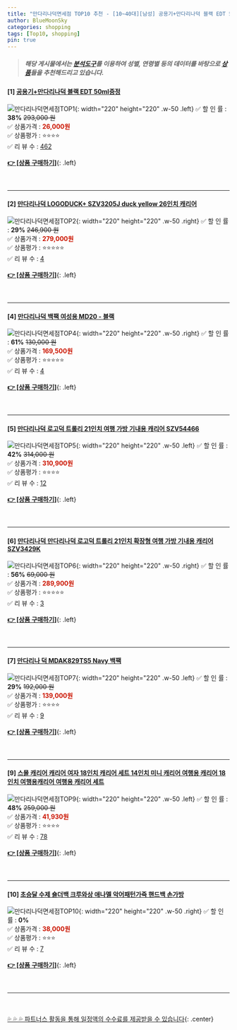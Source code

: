 ```yaml
---
title: "만다리나덕면세점 TOP10 추천 - [10~40대][남성] 공용기+만다리나덕 블랙 EDT 50ml증정"
author: BlueMoonSky
categories: shopping
tags: [Top10, shopping]
pin: true
---
```


> ##### 해당 게시물에서는 [**분석도구**](https://itemscout.io/)를 이용하여 **성별**, **연령별** 등의 데이터를 바탕으로 [**상품**](https://link.coupang.com/a/baae76)들을 추천해드리고 있습니다.

#### [1] [공용기+만다리나덕 블랙 EDT 50ml증정](https://link.coupang.com/re/AFFSDP?lptag=AF5964186&subid=bluemoonsky6999&pageKey=7558926378&traceid=V0-153&itemId=19909876111&vendorItemId=74544998512)
![만다리나덕면세점TOP1](https://thumbnail8.coupangcdn.com/thumbnails/remote/230x230ex/image/vendor_inventory/c52b/c032ea7f0dae7ab77af92943b5b4ce6c56ea40bd8dc216b029c3e2296e84.jpg){: width="220" height="220" .w-50 .left}
✅ 할 인 률 : **38%** ~~<del class="base-price"> 293,000  </del>원~~<br>
✅ 상품가격 : <span style="color:#cb1400"> **26,000원** </span><br>
✅ 상품평가 : ⭐⭐⭐⭐<br>
✅ 리 뷰 수 : [462](https://link.coupang.com/re/AFFSDP?lptag=AF5964186&subid=bluemoonsky6999&pageKey=7558926378&traceid=V0-153&itemId=19909876111&vendorItemId=74544998512)<br>
<br>
[**👉  [상품 구매하기]**](https://link.coupang.com/re/AFFSDP?lptag=AF5964186&subid=bluemoonsky6999&pageKey=7558926378&traceid=V0-153&itemId=19909876111&vendorItemId=74544998512){: .left}
<br>
<br>
<br>

***

#### [2] [만다리나덕 LOGODUCK+ SZV3205J duck yellow 26인치 캐리어](https://link.coupang.com/re/AFFSDP?lptag=AF5964186&subid=bluemoonsky6999&pageKey=6610443659&traceid=V0-153&itemId=14987401251&vendorItemId=82210391976)
![만다리나덕면세점TOP2](https://thumbnail8.coupangcdn.com/thumbnails/remote/230x230ex/image/vendor_inventory/d76a/c21075370371ef990a81c2047121138a5fd57312097e80e58aade75634ae.jpg){: width="220" height="220" .w-50 .right}
✅ 할 인 률 : **29%** ~~<del class="base-price"> 246,900  </del>원~~<br>
✅ 상품가격 : <span style="color:#cb1400"> **279,000원** </span><br>
✅ 상품평가 : ⭐⭐⭐⭐⭐<br>
✅ 리 뷰 수 : [4](https://link.coupang.com/re/AFFSDP?lptag=AF5964186&subid=bluemoonsky6999&pageKey=6610443659&traceid=V0-153&itemId=14987401251&vendorItemId=82210391976)<br>
<br>
[**👉  [상품 구매하기]**](https://link.coupang.com/re/AFFSDP?lptag=AF5964186&subid=bluemoonsky6999&pageKey=6610443659&traceid=V0-153&itemId=14987401251&vendorItemId=82210391976){: .left}
<br>
<br>
<br>

***

#### [4] [만다리나덕 백팩 여성용 MD20 - 블랙](https://link.coupang.com/re/AFFSDP?lptag=AF5964186&subid=bluemoonsky6999&pageKey=6677956770&traceid=V0-153&itemId=15387883112&vendorItemId=84613572005)
![만다리나덕면세점TOP4](https://thumbnail6.coupangcdn.com/thumbnails/remote/230x230ex/image/vendor_inventory/d562/5afe51128b1d8906b5c3fd34cef315993aa3330ba8c3fb9341841a46c9bb.jpg){: width="220" height="220" .w-50 .right}
✅ 할 인 률 : **61%** ~~<del class="base-price"> 130,000  </del>원~~<br>
✅ 상품가격 : <span style="color:#cb1400"> **169,500원** </span><br>
✅ 상품평가 : ⭐⭐⭐⭐⭐<br>
✅ 리 뷰 수 : [4](https://link.coupang.com/re/AFFSDP?lptag=AF5964186&subid=bluemoonsky6999&pageKey=6677956770&traceid=V0-153&itemId=15387883112&vendorItemId=84613572005)<br>
<br>
[**👉  [상품 구매하기]**](https://link.coupang.com/re/AFFSDP?lptag=AF5964186&subid=bluemoonsky6999&pageKey=6677956770&traceid=V0-153&itemId=15387883112&vendorItemId=84613572005){: .left}
<br>
<br>
<br>

***

#### [5] [만다리나덕 로고덕 트롤리 21인치 여행 가방 기내용 캐리어 SZV54466](https://link.coupang.com/re/AFFSDP?lptag=AF5964186&subid=bluemoonsky6999&pageKey=7325369254&traceid=V0-153&itemId=18796147452&vendorItemId=86069287378)
![만다리나덕면세점TOP5](https://thumbnail9.coupangcdn.com/thumbnails/remote/230x230ex/image/vendor_inventory/904c/447146e5df7100c58c21e2ab3477b968b40e0976d294af7fca7731c6bc64.jpg){: width="220" height="220" .w-50 .left}
✅ 할 인 률 : **42%** ~~<del class="base-price"> 314,000  </del>원~~<br>
✅ 상품가격 : <span style="color:#cb1400"> **310,900원** </span><br>
✅ 상품평가 : ⭐⭐⭐⭐<br>
✅ 리 뷰 수 : [12](https://link.coupang.com/re/AFFSDP?lptag=AF5964186&subid=bluemoonsky6999&pageKey=7325369254&traceid=V0-153&itemId=18796147452&vendorItemId=86069287378)<br>
<br>
[**👉  [상품 구매하기]**](https://link.coupang.com/re/AFFSDP?lptag=AF5964186&subid=bluemoonsky6999&pageKey=7325369254&traceid=V0-153&itemId=18796147452&vendorItemId=86069287378){: .left}
<br>
<br>
<br>

***

#### [6] [만다리나덕 만다리나덕 로고덕 트롤리 21인치 확장형 여행 가방 기내용 캐리어 SZV3429K](https://link.coupang.com/re/AFFSDP?lptag=AF5964186&subid=bluemoonsky6999&pageKey=7317211070&traceid=V0-153&itemId=18758972545&vendorItemId=85903887200)
![만다리나덕면세점TOP6](https://thumbnail7.coupangcdn.com/thumbnails/remote/230x230ex/image/vendor_inventory/1342/4cec323d3161d4a99723c42db63103e1f41149c53ed06f7f669b47995f57.jpg){: width="220" height="220" .w-50 .right}
✅ 할 인 률 : **56%** ~~<del class="base-price"> 69,000  </del>원~~<br>
✅ 상품가격 : <span style="color:#cb1400"> **289,900원** </span><br>
✅ 상품평가 : ⭐⭐⭐⭐⭐<br>
✅ 리 뷰 수 : [3](https://link.coupang.com/re/AFFSDP?lptag=AF5964186&subid=bluemoonsky6999&pageKey=7317211070&traceid=V0-153&itemId=18758972545&vendorItemId=85903887200)<br>
<br>
[**👉  [상품 구매하기]**](https://link.coupang.com/re/AFFSDP?lptag=AF5964186&subid=bluemoonsky6999&pageKey=7317211070&traceid=V0-153&itemId=18758972545&vendorItemId=85903887200){: .left}
<br>
<br>
<br>

***

#### [7] [만다리나 덕 MDAK829TS5 Navy 백팩](https://link.coupang.com/re/AFFSDP?lptag=AF5964186&subid=bluemoonsky6999&pageKey=6597840770&traceid=V0-153&itemId=14914038341&vendorItemId=81028391596)
![만다리나덕면세점TOP7](https://thumbnail7.coupangcdn.com/thumbnails/remote/230x230ex/image/vendor_inventory/eacc/3da84e0f2f510ab3257f2ef5e138e016015527e022f6eab5cc86d1fce465.jpg){: width="220" height="220" .w-50 .left}
✅ 할 인 률 : **29%** ~~<del class="base-price"> 192,000  </del>원~~<br>
✅ 상품가격 : <span style="color:#cb1400"> **139,000원** </span><br>
✅ 상품평가 : ⭐⭐⭐⭐<br>
✅ 리 뷰 수 : [9](https://link.coupang.com/re/AFFSDP?lptag=AF5964186&subid=bluemoonsky6999&pageKey=6597840770&traceid=V0-153&itemId=14914038341&vendorItemId=81028391596)<br>
<br>
[**👉  [상품 구매하기]**](https://link.coupang.com/re/AFFSDP?lptag=AF5964186&subid=bluemoonsky6999&pageKey=6597840770&traceid=V0-153&itemId=14914038341&vendorItemId=81028391596){: .left}
<br>
<br>
<br>

***

#### [9] [스몰 캐리어 캐리어 여자 18인치 캐리어 세트 14인치 미니 캐리어 여행용 캐리어 18인치 여행용캐리어 여행용 캐리어 세트](https://link.coupang.com/re/AFFSDP?lptag=AF5964186&subid=bluemoonsky6999&pageKey=7249582674&traceid=V0-153&itemId=18437975063&vendorItemId=85579214569)
![만다리나덕면세점TOP9](https://thumbnail7.coupangcdn.com/thumbnails/remote/230x230ex/image/vendor_inventory/249d/fe9df8764c227abf251a8625ff39dd9056b5686a859670b1d412355da102.png){: width="220" height="220" .w-50 .left}
✅ 할 인 률 : **48%** ~~<del class="base-price"> 259,000  </del>원~~<br>
✅ 상품가격 : <span style="color:#cb1400"> **41,930원** </span><br>
✅ 상품평가 : ⭐⭐⭐⭐<br>
✅ 리 뷰 수 : [78](https://link.coupang.com/re/AFFSDP?lptag=AF5964186&subid=bluemoonsky6999&pageKey=7249582674&traceid=V0-153&itemId=18437975063&vendorItemId=85579214569)<br>
<br>
[**👉  [상품 구매하기]**](https://link.coupang.com/re/AFFSDP?lptag=AF5964186&subid=bluemoonsky6999&pageKey=7249582674&traceid=V0-153&itemId=18437975063&vendorItemId=85579214569){: .left}
<br>
<br>
<br>

***

#### [10] [초승달 수제 숄더백 크루와상 애나멜 악어패턴가죽 핸드백 손가방](https://link.coupang.com/re/AFFSDP?lptag=AF5964186&subid=bluemoonsky6999&pageKey=6534544233&traceid=V0-153&itemId=14525887734&vendorItemId=81768522193)
![만다리나덕면세점TOP10](https://thumbnail10.coupangcdn.com/thumbnails/remote/230x230ex/image/vendor_inventory/bf5f/448e08d172e7b7dc0e809d408d8260786ad755ef10383ce732b092a07fe5.jpg){: width="220" height="220" .w-50 .right}
✅ 할 인 률 : **0%** <br>
✅ 상품가격 : <span style="color:#cb1400"> **38,000원** </span><br>
✅ 상품평가 : ⭐⭐⭐<br>
✅ 리 뷰 수 : [7](https://link.coupang.com/re/AFFSDP?lptag=AF5964186&subid=bluemoonsky6999&pageKey=6534544233&traceid=V0-153&itemId=14525887734&vendorItemId=81768522193)<br>
<br>
[**👉  [상품 구매하기]**](https://link.coupang.com/re/AFFSDP?lptag=AF5964186&subid=bluemoonsky6999&pageKey=6534544233&traceid=V0-153&itemId=14525887734&vendorItemId=81768522193){: .left}
<br>
<br>
<br>

***
<br><br>[💦 💦 💦 파트너스 활동을 통해 일정액의 수수료를 제공받을 수 있습니다](https://link.coupang.com/a/baae76){: .center}